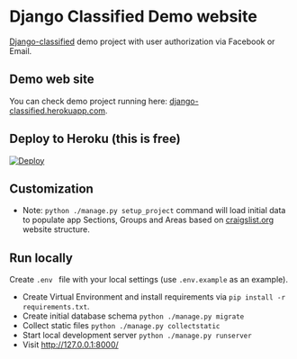 # Django Classified Demo website

[Django-classified](https://github.com/slyapustin/django-classified) demo project with user authorization via Facebook or Email.

## Demo web site

You can check demo project running here: [django-classified.herokuapp.com](https://django-classified.herokuapp.com?utm_source=github).

## Deploy to Heroku (this is free)

[![Deploy](https://www.herokucdn.com/deploy/button.svg)](https://heroku.com/deploy)

## Customization

- Note: `python ./manage.py setup_project` command will load initial data to populate app Sections, Groups and Areas based on [craigslist.org](http://craigslist.org) website structure.

## Run locally

Create `.env ` file with your local settings (use `.env.example` as an example).

- Create Virtual Environment and install requirements via `pip install -r requirements.txt`.
- Create initial database schema `python ./manage.py migrate`
- Collect static files `python ./manage.py collectstatic`
- Start local development server `python ./manage.py runserver`
- Visit http://127.0.0.1:8000/

